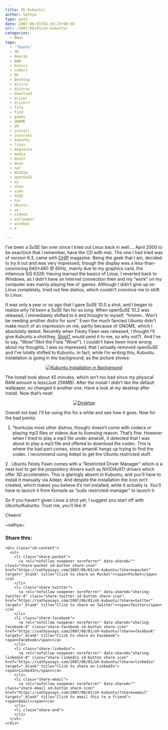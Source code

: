 ```yaml
---
title: Oh Kubuntu!
author: Sathya
type: post
date: 2007-06-01T04:36:23+00:00
url: /2007/06/01/oh-kubuntu/
categories:
  - News
tags:
  - '*buntu'
  - 3D
  - Amarok
  - AWN
  - basics
  - codecs
  - DE
  - Desktop
  - distro
  - distros
  - download
  - driver
  - drivers
  - file
  - find
  - games
  - GNOME
  - IM
  - install
  - internet
  - kubuntu
  - linux
  - magazine
  - media
  - mount
  - move
  - net
  - NVIDIA
  - openSuSE
  - os
  - show
  - sudo
  - SUSE
  - tar
  - Ubuntu
  - ux
  - videos
  - wallpaper
  - windows
  - X

---
```

I&#8217;ve been a SuSE fan over since I tried out Linux back in well&#8230;. April 2000 to be exact(not that I remember, have the CD with me). The one I had tried was of version 6.3, came with [CHIP][1] magazine. Being the geek that I am, decided to try it out and was very impressed, though the display was a less-than-convincing 640&#215;480 @ 60Hz, mainly due to my graphics card, the infamous SiS 6326. Having learned the basics of Linux, I reverted back to Windows, as I didn&#8217;t have an Internet connection then and my &#8220;work&#8221; on my computer was mainly playing few ol&#8217; games. Although I didn&#8217;t give up on Linux completely, tried out few distros, which couldn&#8217;t convince me to shift to Linux.
  
It was only a year or so ago that I gave SuSE 10.0 a shot, and I began to realize why I&#8217;d been a SuSE fan for so long. When openSuSE 10.2 was released, I immediately shifted to it and thought to myself, &#8220;hmmm.. Won&#8217;t be needing another distro for sure&#8221;. Even the much fancied Ubuntu didn&#8217;t make much of an impression on me, partly because of GNOME, which I absolutely detest. Recently when Fiesty Fawn was released, I thought I&#8217;ll give Kubuntu a shot(hey, [ShipIT][2] would send it to me, so why not?). And I&#8217;ve to say, &#8220;Wow!&#8221;(Not the Fista &#8220;Wow!&#8221;). I couldn&#8217;t have been more wrong about my thoughts. I was so impressed, that I actually removed openSuSE and I&#8217;ve totally shifted to Kubuntu. In fact, while I&#8217;m writing this, Kubuntu installation is going in the background, as the picture shows:[][3]

<p style="text-align:center;">
  <a href="http://sathyasays.files.wordpress.com/2007/05/snapshot1.png" title="Kubuntu Installation in Background"><img src="/files/2007/05/snapshot1.thumbnail.png" alt="Kubuntu Installation in Background" /></a>
</p>

The install took about 45 minutes, which isn&#8217;t too bad since my physical RAM amount is less(Just 256MB). After the install I didn&#8217;t like the default wallpaper, so changed it another one. Have a look at my desktop after install. Now that&#8217;s neat!

[][4]

<p style="text-align:center;">
  <a href="http://sathyasays.files.wordpress.com/2007/06/desktop.png" title="Desktop"><img src="/files/2007/06/desktop.thumbnail.png" alt="Desktop" /></a>
</p>

Overall not bad. I&#8217;ll be using this for a while and see how it goes. Now for the bad points:

1. *buntu(as most other distros, though) doesn&#8217;t come with codecs or playing mp3 files or videos due to licensing reason. That&#8217;s fine. However when I tried to play a mp3 file under amaroK, it detected that I was about to play a mp3 file and offered to download the codec. This is where the bad part comes, since amaroK hangs up trying to find the codec. I recommend using Adept to get the Ubuntu restricted stuff.

2 . Ubuntu Feisty Fawn comes with a &#8220;Restricted Driver Manager&#8221; which is a neat tool to get the propreitory drivers such as NVIDIA/ATI drivers which offer 3D acceleration. This is glaringly absent in Kubuntu, and you&#8217;ll have to install it manually via Adept. And despite the installation the icon isn&#8217;t created, which makes you believe it&#8217;s not installed, while it actually is. You&#8217;ll have to launch it from Konsole as &#8220;sudo restricted-manager&#8221; to launch it.

So if you haven&#8217;t given Linux a shot yet, I suggest you start off with Ubuntu/Kubuntu. Trust me, you&#8217;ll like it!

Cheers!

~sathya~

<div class="sharedaddy sd-sharing-enabled">
  <div class="robots-nocontent sd-block sd-social sd-social-icon-text sd-sharing">
    <h3 class="sd-title">
      Share this:
    </h3>
    
    <div class="sd-content">
      <ul>
        <li class="share-pocket">
          <a rel="nofollow noopener noreferrer" data-shared="" class="share-pocket sd-button share-icon" href="https://sathyasays.com/2007/06/01/oh-kubuntu/?share=pocket" target="_blank" title="Click to share on Pocket"><span>Pocket</span></a>
        </li>
        <li class="share-twitter">
          <a rel="nofollow noopener noreferrer" data-shared="sharing-twitter-8" class="share-twitter sd-button share-icon" href="https://sathyasays.com/2007/06/01/oh-kubuntu/?share=twitter" target="_blank" title="Click to share on Twitter"><span>Twitter</span></a>
        </li>
        <li class="share-facebook">
          <a rel="nofollow noopener noreferrer" data-shared="sharing-facebook-8" class="share-facebook sd-button share-icon" href="https://sathyasays.com/2007/06/01/oh-kubuntu/?share=facebook" target="_blank" title="Click to share on Facebook"><span>Facebook</span></a>
        </li>
        <li class="share-linkedin">
          <a rel="nofollow noopener noreferrer" data-shared="sharing-linkedin-8" class="share-linkedin sd-button share-icon" href="https://sathyasays.com/2007/06/01/oh-kubuntu/?share=linkedin" target="_blank" title="Click to share on LinkedIn"><span>LinkedIn</span></a>
        </li>
        <li class="share-email">
          <a rel="nofollow noopener noreferrer" data-shared="" class="share-email sd-button share-icon" href="https://sathyasays.com/2007/06/01/oh-kubuntu/?share=email" target="_blank" title="Click to email this to a friend"><span>Email</span></a>
        </li>
        <li class="share-end">
        </li>
      </ul>
    </div>
  </div>
</div>

 [1]: http://www.chip-india.com
 [2]: http://shipit.kubuntu.com
 [3]: http://sathyasays.files.wordpress.com/2007/05/snapshot1.png "Kubuntu Installation in Background"
 [4]: http://sathyasays.files.wordpress.com/2007/06/desktop.png "Desktop"